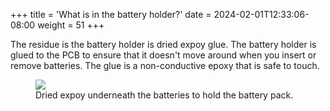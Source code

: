 +++
title = 'What is in the battery holder?'
date = 2024-02-01T12:33:06-08:00
weight = 51
+++

The residue is the battery holder is dried expoy glue. The battery holder is glued to the PCB to ensure that it doesn't move around when you insert or remove batteries. The glue is a non-conductive epoxy that is safe to touch.

<figure class="imgcombo">
<img src="/img/battery_pack.webp">
<figcaption>Dried expoy underneath the batteries to hold the battery pack.</figcaption>
</figure>
